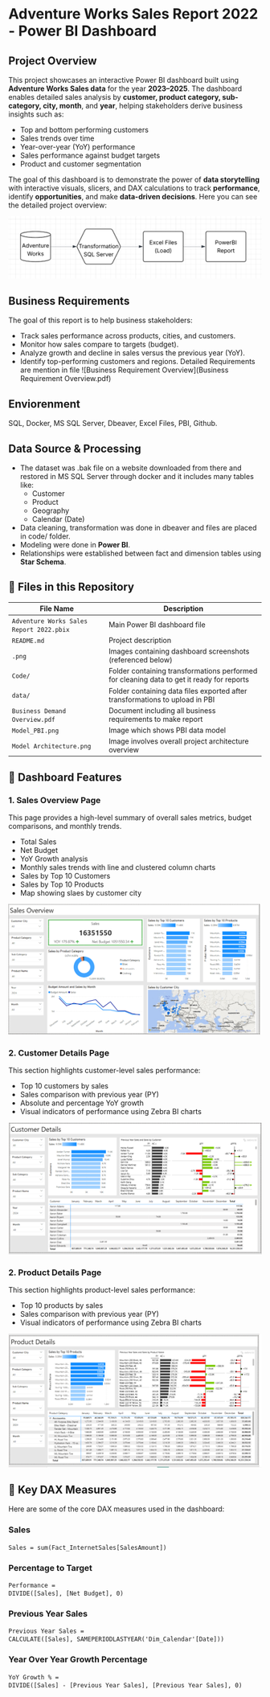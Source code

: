 # Adventure Works Sales Report 2022 - Power BI Dashboard

##  Project Overview

This project showcases an interactive Power BI dashboard built using **Adventure Works Sales data** for the year **2023–2025**. The dashboard enables detailed sales analysis by **customer, product category, sub-category, city, month**, and **year**, helping stakeholders derive business insights such as:

- Top and bottom performing customers
- Sales trends over time
- Year-over-year (YoY) performance
- Sales performance against budget targets
- Product and customer segmentation

The goal of this dashboard is to demonstrate the power of **data storytelling** with interactive visuals, slicers, and DAX calculations to track **performance**, identify **opportunities**, and make **data-driven decisions**. Here you can see the detailed project overview:

![Project Overview](Model_Architecture.png)
## Business Requirements
The goal of this report is to help business stakeholders:

- Track sales performance across products, cities, and customers.
- Monitor how sales compare to targets (budget).
- Analyze growth and decline in sales versus the previous year (YoY).
- Identify top-performing customers and regions.
Detailed Requirements are mention in file ![Business Requirement Overview](Business Requirement Overview.pdf)

## Enviorenment
SQL, Docker, MS SQL Server, Dbeaver, Excel Files, PBI, Github.
## Data Source & Processing

- The dataset was .bak file on a website downloaded from there and restored in MS SQL Server through docker and it includes many tables like:
  - Customer
  - Product
  - Geography
  - Calendar (Date)
- Data cleaning, transformation was done in dbeaver and files are placed in code/ folder.
- Modeling were done in **Power BI**.
- Relationships were established between fact and dimension tables using **Star Schema**.

## 📁 Files in this Repository

| File Name | Description |
|-----------|-------------|
| `Adventure Works Sales Report 2022.pbix` | Main Power BI dashboard file |
| `README.md` | Project description |
| `.png` | Images containing dashboard screenshots (referenced below) |
| `Code/` | Folder containing transformations performed for cleaning data to get it ready for reports |
| `data/` | Folder containing data files exported after transformations to upload in PBI |
| `Business Demand Overview.pdf` | Document including all business requirements to make report |
| `Model_PBI.png` | Image which shows PBI data model |
| `Model Architecture.png` | Image involves overall project architecture overview |
## 🧩 Dashboard Features

### 1. **Sales Overview Page**

This page provides a high-level summary of overall sales metrics, budget comparisons, and monthly trends.

- Total Sales
- Net Budget
- YoY Growth analysis
- Monthly sales trends with line and clustered column charts
- Sales by Top 10 Customers
- Sales by Top 10 Products
- Map showing slaes by customer city

![Sales Overview](Sales_Page.png)
### 2. **Customer Details Page**

This section highlights customer-level sales performance:

- Top 10 customers by sales
- Sales comparison with previous year (PY)
- Absolute and percentage YoY growth
- Visual indicators of performance using Zebra BI charts
  
![Customer Details](Customer_Page.png)

### 2. **Product Details Page**

This section highlights product-level sales performance:

- Top 10 products by sales
- Sales comparison with previous year (PY)
- Visual indicators of performance using Zebra BI charts
  
![Product Details](Product_Page.png)

## 🧠 Key DAX Measures

Here are some of the core DAX measures used in the dashboard:

### Sales
```DAX
Sales = sum(Fact_InternetSales[SalesAmount])
```
### Percentage to Target
```DAX
Performance = 
DIVIDE([Sales], [Net Budget], 0)
```
### Previous Year Sales
```DAX
Previous Year Sales = 
CALCULATE([Sales], SAMEPERIODLASTYEAR('Dim_Calendar'[Date]))
```
### Year Over Year Growth Percentage
```DAX
YoY Growth % = 
DIVIDE([Sales] - [Previous Year Sales], [Previous Year Sales], 0)
```
